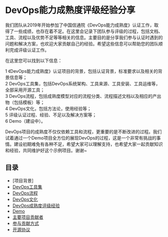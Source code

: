 # DevOps能力成熟度评级经验分享

我们团队从2019年开始参加了中国信通院《DevOps能力成熟度》认证工作，取得了一些成绩，也存在着不足。在这里会记录下团队参与评级的过程，包括文档、工具、流程以及优势不足等等相关的信息。主要目的是分享我们参与认证时遇到的问题和解决方案，也欢迎大家贡献自己的经验。希望这些信息可以帮助您的团队顺利完成评级认证工作。

在这里您可以找到以下信息：

 1  《DevOps能力成熟度》认证项目的背景，包括认证背景，标准要求以及相关的背景信息等；  
 2   DevOps工具集，包括DevOps系统架构、工具来源、工具安装、工具运维等，全部采用开源工具；  
 3   DevOps流程，包括成熟度模型对应的流程分类、流程描述文档以及相应的产出物（包括模板）等；  
 4   DevOps文化，包括方法论，使用经验等；  
 5   评级认证过程、经验、不足以及解决方案等；  
 6   Demo（建设中）。  

DevOps项目的成熟度不仅仅依赖工具和流程，更重要的是不断改进的过程。我们试着通过一个Demo项目全方位的展现DevOps的过程，这是一个非常有挑战的事情。建设初期难免有各种不足，希望大家可以理解支持，也希望大家一起贡献知识和经验，共同维护好这个示例项目。谢谢~

## 目录

- [项目背景]
- [DevOps工具集]()
- [DevOps流程]()
- [DevOps文化]()
- [DevOps成熟度评级经验]()
- [Demo]()
- [主要项目贡献者]()
- [参与贡献方式]()
- [开源协议]()




